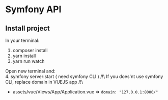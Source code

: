 # Symfony API

## Install project
In your terminal:

1. composer install
2. yarn install
3. yarn run watch

Open new terminal and:  
4. symfony server:start ( need symfony CLI )
/!\ If you does'nt use symfony CLI, replace domain in VUEJS app /!\   

- assets/vue/Views/App/Application.vue => `domain: "127.0.0.1:8000/"`
